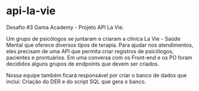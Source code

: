 # api-la-vie

Desafio #3 Gama Academy - Projeto API La Vie. 

Um grupo de psicólogos se juntaram e criaram a clínica La Vie - Saúde Mental que oferece diversos tipos de terapia. Para ajudar nos atendimentos, eles precisam de uma API que permita criar registros de psicólogos, pacientes e prontuários. Em uma conversa com os Front-end e os PO foram decididos alguns grupos de endpoints que devem ser criados.

Nossa equipe também ficará responsável por criar o banco de dados que inclui: Criação do DER e do script SQL que gera o banco.
